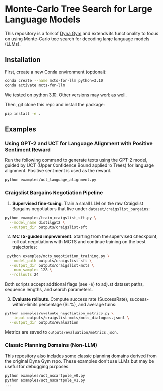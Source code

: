 # Monte-Carlo Tree Search for Large Language Models

This repository is a fork of [Dyna Gym](https://github.com/SuReLI/dyna-gym) and extends its functionality to focus on using Monte-Carlo tree search for decoding large language models (LLMs).

## Installation

First, create a new Conda environment (optional):

```bash
conda create --name mcts-for-llm python=3.10
conda activate mcts-for-llm
```
We tested on python 3.10. Other versions may work as well.

Then, git clone this repo and install the package:

```bash
pip install -e .
```

## Examples

### Using GPT-2 and UCT for Language Alignment with Positive Sentiment Reward

Run the following command to generate texts using the GPT-2 model, guided by UCT (Upper Confidence Bound applied to Trees) for language alignment. Positive sentiment is used as the reward.

```bash
python examples/uct_language_alignment.py
```

### Craigslist Bargains Negotiation Pipeline

1. **Supervised fine-tuning**. Train a small LLM on the raw Craigslist Bargains negotiations that live under `dataset/craigslist_bargains`:

```bash
python examples/train_craigslist_sft.py \
  --model_name distilgpt2 \
  --output_dir outputs/craigslist-sft
```

2. **MCTS-guided improvement**. Starting from the supervised checkpoint, roll out negotiations with MCTS and continue training on the best trajectories:

```bash
 python examples/mcts_negotiation_training.py \
  --model_path outputs/craigslist-sft \
  --output_dir outputs/craigslist-mcts \
  --num_samples 128 \
  --rollouts 24
```

Both scripts accept additional flags (see `-h`) to adjust dataset paths, sequence lengths, and search parameters.

3. **Evaluate rollouts**. Compute success rate (SuccessRate), success-within-limits percentage (SL%), and average turns:

```bash
python examples/evaluate_negotiation_metrics.py \
  --input outputs/craigslist-mcts/mcts_dialogues.jsonl \
  --output_dir outputs/evaluation
```

Metrics are saved to `outputs/evaluation/metrics.json`.

### Classic Planning Domains (Non-LLM)

This repository also includes some classic planning domains derived from the original Dyna Gym repo. These examples don't use LLMs but may be useful for debugging purposes.

```bash
python examples/uct_nscartpole_v0.py
python examples/uct_nscartpole_v1.py
...
```
